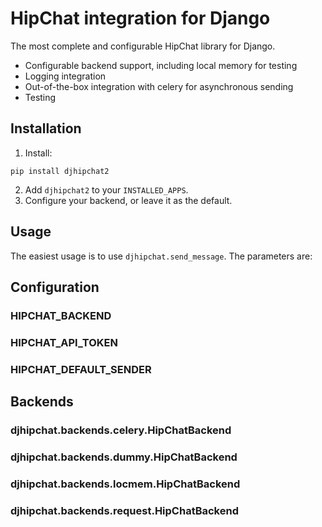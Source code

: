 # HipChat integration for Django

The most complete and configurable HipChat library for Django.

* Configurable backend support, including local memory for testing
* Logging integration
* Out-of-the-box integration with celery for asynchronous sending
* Testing

## Installation

1. Install:
```
pip install djhipchat2
```
2. Add `djhipchat2` to your `INSTALLED_APPS`.
3. Configure your backend, or leave it as the default.

## Usage

The easiest usage is to use `djhipchat.send_message`. The parameters are:


## Configuration

### HIPCHAT_BACKEND

### HIPCHAT_API_TOKEN

### HIPCHAT_DEFAULT_SENDER

## Backends

### djhipchat.backends.celery.HipChatBackend

### djhipchat.backends.dummy.HipChatBackend

### djhipchat.backends.locmem.HipChatBackend

### djhipchat.backends.request.HipChatBackend

